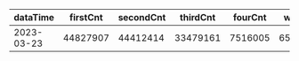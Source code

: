 |dataTime|firstCnt|secondCnt|thirdCnt|fourCnt|winCnt|vrate|wrate|
|-|-|-|-|-|-|-|-|
|2023-03-23|44827907|44412414|33479161|7516005|6589582|86.8%|14%|